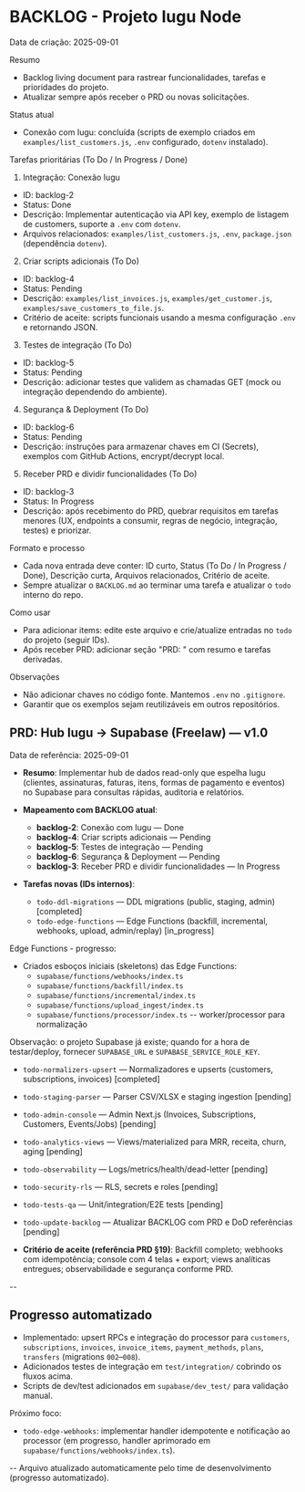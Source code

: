 # BACKLOG - Projeto Iugu Node

Data de criação: 2025-09-01

Resumo
- Backlog living document para rastrear funcionalidades, tarefas e prioridades do projeto.
- Atualizar sempre após receber o PRD ou novas solicitações.

Status atual
- Conexão com Iugu: concluída (scripts de exemplo criados em `examples/list_customers.js`, `.env` configurado, `dotenv` instalado).

Tarefas prioritárias (To Do / In Progress / Done)

1) Integração: Conexão Iugu
- ID: backlog-2
- Status: Done
- Descrição: Implementar autenticação via API key, exemplo de listagem de customers, suporte a `.env` com `dotenv`.
- Arquivos relacionados: `examples/list_customers.js`, `.env`, `package.json` (dependência `dotenv`).

2) Criar scripts adicionais (To Do)
- ID: backlog-4
- Status: Pending
- Descrição: `examples/list_invoices.js`, `examples/get_customer.js`, `examples/save_customers_to_file.js`.
- Critério de aceite: scripts funcionais usando a mesma configuração `.env` e retornando JSON.

3) Testes de integração (To Do)
- ID: backlog-5
- Status: Pending
- Descrição: adicionar testes que validem as chamadas GET (mock ou integração dependendo do ambiente).

4) Segurança & Deployment (To Do)
- ID: backlog-6
- Status: Pending
- Descrição: instruções para armazenar chaves em CI (Secrets), exemplos com GitHub Actions, encrypt/decrypt local.

5) Receber PRD e dividir funcionalidades (To Do)
- ID: backlog-3
- Status: In Progress
- Descrição: após recebimento do PRD, quebrar requisitos em tarefas menores (UX, endpoints a consumir, regras de negócio, integração, testes) e priorizar.

Formato e processo
- Cada nova entrada deve conter: ID curto, Status (To Do / In Progress / Done), Descrição curta, Arquivos relacionados, Critério de aceite.
- Sempre atualizar o `BACKLOG.md` ao terminar uma tarefa e atualizar o `todo` interno do repo.

Como usar
- Para adicionar items: edite este arquivo e crie/atualize entradas no `todo` do projeto (seguir IDs).
- Após receber PRD: adicionar seção "PRD: <nome>" com resumo e tarefas derivadas.

Observações
- Não adicionar chaves no código fonte. Mantemos `.env` no `.gitignore`.
- Garantir que os exemplos sejam reutilizáveis em outros repositórios.

## PRD: Hub Iugu → Supabase (Freelaw) — v1.0

Data de referência: 2025-09-01

- **Resumo**: Implementar hub de dados read-only que espelha Iugu (clientes, assinaturas, faturas, itens, formas de pagamento e eventos) no Supabase para consultas rápidas, auditoria e relatórios.

- **Mapeamento com BACKLOG atual**:
  - **backlog-2**: Conexão com Iugu — Done
  - **backlog-4**: Criar scripts adicionais — Pending
  - **backlog-5**: Testes de integração — Pending
  - **backlog-6**: Segurança & Deployment — Pending
  - **backlog-3**: Receber PRD e dividir funcionalidades — In Progress

- **Tarefas novas (IDs internos)**:
  - `todo-ddl-migrations` — DDL migrations (public, staging, admin) [completed]
  - `todo-edge-functions` — Edge Functions (backfill, incremental, webhooks, upload, admin/replay) [in_progress]

Edge Functions - progresso:
 - Criados esboços iniciais (skeletons) das Edge Functions:
   - `supabase/functions/webhooks/index.ts`
   - `supabase/functions/backfill/index.ts`
   - `supabase/functions/incremental/index.ts`
   - `supabase/functions/upload_ingest/index.ts`
   - `supabase/functions/processor/index.ts`  -- worker/processor para normalização

Observação: o projeto Supabase já existe; quando for a hora de testar/deploy, fornecer `SUPABASE_URL` e `SUPABASE_SERVICE_ROLE_KEY`.
  - `todo-normalizers-upsert` — Normalizadores e upserts (customers, subscriptions, invoices) [completed]
  - `todo-staging-parser` — Parser CSV/XLSX e staging ingestion [pending]
  - `todo-admin-console` — Admin Next.js (Invoices, Subscriptions, Customers, Events/Jobs) [pending]
  - `todo-analytics-views` — Views/materialized para MRR, receita, churn, aging [pending]
  - `todo-observability` — Logs/metrics/health/dead-letter [pending]
  - `todo-security-rls` — RLS, secrets e roles [pending]
  - `todo-tests-qa` — Unit/integration/E2E tests [pending]
  - `todo-update-backlog` — Atualizar BACKLOG com PRD e DoD referências [pending]

- **Critério de aceite (referência PRD §19)**: Backfill completo; webhooks com idempotência; console com 4 telas + export; views analíticas entregues; observabilidade e segurança conforme PRD.

--
## Progresso automatizado

- Implementado: upsert RPCs e integração do processor para `customers`, `subscriptions`, `invoices`, `invoice_items`, `payment_methods`, `plans`, `transfers` (migrations `002`–`008`).
- Adicionados testes de integração em `test/integration/` cobrindo os fluxos acima.
- Scripts de dev/test adicionados em `supabase/dev_test/` para validação manual.

Próximo foco:

- `todo-edge-webhooks`: implementar handler idempotente e notificação ao processor (em progresso, handler aprimorado em `supabase/functions/webhooks/index.ts`).

--
Arquivo atualizado automaticamente pelo time de desenvolvimento (progresso automatizado).
